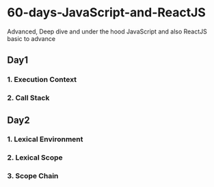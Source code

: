# 60-days-JavaScript-and-ReactJS

Advanced, Deep dive and under the hood JavaScript and also ReactJS basic to advance

## Day1

### 1. Execution Context

### 2. Call Stack

##

## Day2

### 1. Lexical Environment

### 2. Lexical Scope

### 3. Scope Chain
